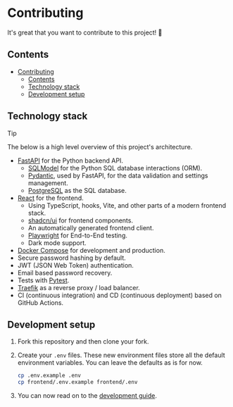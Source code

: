 # Contributing

It's great that you want to contribute to this project! 🎉

## Contents

- [Contributing](#contributing)
  - [Contents](#contents)
  - [Technology stack](#technology-stack)
  - [Development setup](#development-setup)

## Technology stack

> [!TIP]
> The below is a high level overview of this project's architecture.

- [FastAPI](https://fastapi.tiangolo.com/) for the Python backend API.
  - [SQLModel](https://sqlmodel.tiangolo.com) for the Python SQL database interactions (ORM).
  - [Pydantic](https://docs.pydantic.dev), used by FastAPI, for the data validation and settings management.
  - [PostgreSQL](https://www.postgresql.org) as the SQL database.
- [React](https://react.dev) for the frontend.
  - Using TypeScript, hooks, Vite, and other parts of a modern frontend stack.
  - [shadcn/ui](https://ui.shadcn.com/docs) for frontend components.
  - An automatically generated frontend client.
  - [Playwright](https://playwright.dev) for End-to-End testing.
  - Dark mode support.
- [Docker Compose](https://www.docker.com) for development and production.
- Secure password hashing by default.
- JWT (JSON Web Token) authentication.
- Email based password recovery.
- Tests with [Pytest](https://pytest.org).
- [Traefik](https://traefik.io) as a reverse proxy / load balancer.
- CI (continuous integration) and CD (continuous deployment) based on GitHub Actions.

## Development setup

1. Fork this repository and then clone your fork.

2. Create your `.env` files. These new environment files store all the default environment variables. You can leave the defaults as is for now.

    ```bash
    cp .env.example .env
    cp frontend/.env.example frontend/.env
    ```

3. You can now read on to the [development guide](docs/development.md).
